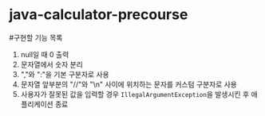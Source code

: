 # java-calculator-precourse

#구현할 기능 목록

1. null일 때 0 출력
2. 문자열에서 숫자 분리
3. ","와 ":"을 기본 구분자로 사용
4. 문자열 앞부분의 "//"와 "\\n" 사이에 위치하는 문자를 커스텀 구분자로 사용
5. 사용자가 잘못된 값을 입력할 경우 `IllegalArgumentException`을 발생시킨 후 애플리케이션 종료
